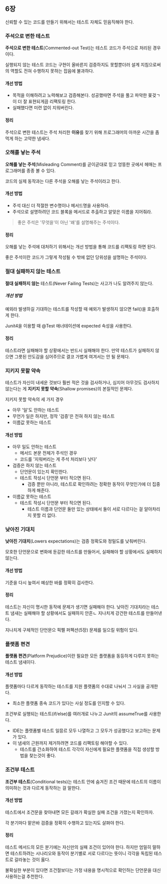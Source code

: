 ## 6장

신뢰할 수 있는 코드를 만들기 위해서는 테스트 자체도 믿음직해야 한다.

### 주석으로 변한 테스트
<b>주석으로 변한 테스트</b>(Commented-out Test)는 테스트 코드가 주석으로 처리된 경우이다.

실행되지 않는 테스트 코드는 구현이 올바른지 검증하지도 못할뿐더러 설계 지침으로써의 역할도 전혀 수행하지 못하는 잡음에 불과하다.

#### 개선 방법
- 목적을 이해하려고 노력해보고 검증해본다. 성공했따면 주석을 풀고 파악한 몾겆ㄱ이 더 잘 표현되게끔 리팩토링 한다.
- 실패했다면 미련 없이 지워버린다.

#### 정리
주석으로 변한 테스트는 주석 처리한 <b>이유</b>를 찾기 위해 프로그래머의 아까운 시간을 좀먹게 하는 고약한 냄새다.

### 오해를 낳는 주석
<b>오해를 낳는 주석</b>(Misleading Comment)를 곧이곧대로 믿고 엉뚱한 곳에서 헤매는 프로그래머를 종종 볼 수 있다.

코드의 실제 동작과는 다른 주석을 오해를 낳는 주석이라고 한다.

#### 개선 방법
- 주석 대신 더 적절한 변수명이나 메서드명을 사용하라.
- 주석으로 설명하려던 코드 블록을 메서드로 추출하고 알맞은 이름을 지어줘라.

> 좋은 주석은 '무엇을'이 아닌 '왜'를 설명해주는 주석이다.

#### 정리
오해를 낳는 주석에 대처하기 위해서는 개선 방법을 통해 코드를 리팩토링 하면 된다.

좋은 주석이란 코드가 그렇게 작성될 수 밖에 없던 당위성을 설명하는 주석이다.

### 절대 실패하지 않는 테스트
<b>절대 실패하지 않는</b> 테스트(Never Failing Tests)는 사고가 나도 알려주지 않는다.

##### 개선 방법
예외라 발생하길 기대하는 테스트를 작성할 때 예외가 발생하지 않으면 fail()을 호출하게 한다.

Junit4을 이용할 때 @Test 애너테이션에 expected 속성을 사용한다.

#### 정리
테스트라면 실패해야 할 상황에서는 반드시 실패해야 한다. 만약 테스트가 실패하지 않으면 그릇된 안도감을 심어주므로 결코 가볍게 여겨서는 안 될 문제다.

### 지키지 못할 약속
테스트가 자신이 내세운 것보다 훨씬 적은 것을 검사하거나, 심지어 아무것도 검사하지 않는다는 게 
<b>지키지 못할 약속</b>(Shallow promises)의 본질적인 문제다.

지키지 못할 약속의 세 가지 경우
- 아무 '일'도 안하는 테스트
- 무언가 일은 하지만, 정작 '검증'은 전혀 하지 않는 테스트
- 이름값 못하는 테스트

#### 개선 방법
- 아무 일도 안하는 테스트
  - 메서드 본문 전체가 주석인 경우
  - 코드를 '지워버리는 게 주석 처리보다 낫다'
- 검증은 하지 않는 테스트
  - 단언문이 있는지 확인한다.
  - 테스트 작성시 단언문 부터 적으면 된다.
    - 검증 뿐만 아니라, 테스트로 확인하려는 정확한 동작이 무엇인가에 더 집중하게 해준다.
- 이름값 못하는 테스트
  - 테스트 작성시 단언문 부터 적으면 된다.
    - 테스트 이름과 단언문 둘만 있는 상태에서 둘이 서로 다르다는 걸 알아차리지 못할 리 없다.

### 낮아진 기대치
<b>낮아진 기대치</b>(Lowers expectations)는 검증 정확도와 정밀도를 낮춰버린다.

모호한 단언문으로 변화에 둔감한 테스트를 만들어서, 실패해야 할 상황에서도 실패하지 않는다.

#### 개선 방법
기준을 다시 높여서 예상한 바를 정확히 검사한다.

#### 정리
테스트는 자신이 명시한 동작에 문제가 생기면 실패해야 한다. 낮아진 기대치라는 테스트 냄새는 실패해야 할 상황에서도 실패하지 안흔ㄴ
지나치게 강건한 테스트를 만들어낸다.

지나치게 구체적인 단언문으 픽펠 퍼펙션(5장) 문제를 일으킬 위험이 있다.

### 플랫폼 편견 
<b>플랫폼 편견</b>(Platform Prejudice)이란 필요한 모든 플랫폼을 동등하게 다루지 못하는 테스트 냄새이다.

#### 개선 방법
플랫폼마다 다르게 동작하는 테스트를 지원 플랫폼의 수대로 나눠서 그 사실을 공개한다.
- 최소한 플랫폼 종속 코드가 있다는 사실 정도를 인지할 수 있다.

조건부로 실행되는 테스트(if/else)를 여러개로 나누고 Junit의 assumeTrue를 사용한다.
- IDE는 플랫폼별 테스트 일믕르 모두 나열하고 그 모두가 성공했다고 보고하는 문제가 있다.
- 이 냄새의 근원까지 제거하려면 코드를 리팩토링 해야할 수 있다.
  - 테스트를 간소화하여 테스트 각각이 자신에게 필요한 플랫폼을 직접 생성할 방법을 찾는것이 좋다.

### 조건부 테스트
<b>조건부 테스트</b>(Conditional tests)는 테스트 안에 숨겨진 조건 때문에 테스트의 이름이 의미하는 것과 다르게 동작하는 걸 말한다.

#### 개선 방법
테스트에서 조건문을 찾아내면 모든 갈래가 확실한 실패 조건을 가졌는지 확인하자.

각 분기마다 맡은바 검증을 정확히 수행하고 있는지도 살펴야 한다.

#### 정리
테스트 메서드의 모든 분기에는 자신만의 실패 조건이 있어야 한다. 하지만 엄밀히 말하면 테스트하려는 시나리오와 동작이 분기별로 서로 다르다는 뜻이니 각각을 독립된 테스트로 갈라놓는 것이 옳다.

불확실한 부분이 있다면 조건절보다는 가정 내용을 명시적으로 확인하는 단언문을 대신 사용하는걸 추천한다.
